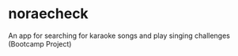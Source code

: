 # noraecheck

An app for searching for karaoke songs and play singing challenges (Bootcamp Project)

